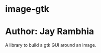 image-gtk
=========

Author: Jay Rambhia
====================

A library to build a gtk GUI around an image.


